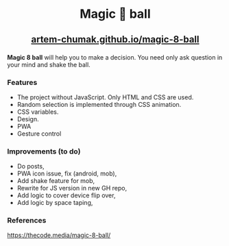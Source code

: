 # <p align="center">Magic 🎱 ball</p>

## <p align="center"><a href="https://artem-chumak.github.io/magic-8-ball/" target="_blank">artem-chumak.github.io/magic-8-ball</a></p>

**Magic 8 ball** will help you to make a decision. You need only ask question in your mind and shake the ball.

### Features

- The project without JavaScript. Only HTML and CSS are used.
- Random selection is implemented through CSS animation.
- CSS variables.
- Design.
- PWA
- Gesture control

### Improvements (to do)
- Do posts,
- PWA icon issue, fix (android, mob),
- Add shake feature for mob,
- Rewrite for JS version in new GH repo,
- Add logic to cover device flip over,
- Add logic by space taping,

### References
https://thecode.media/magic-8-ball/
